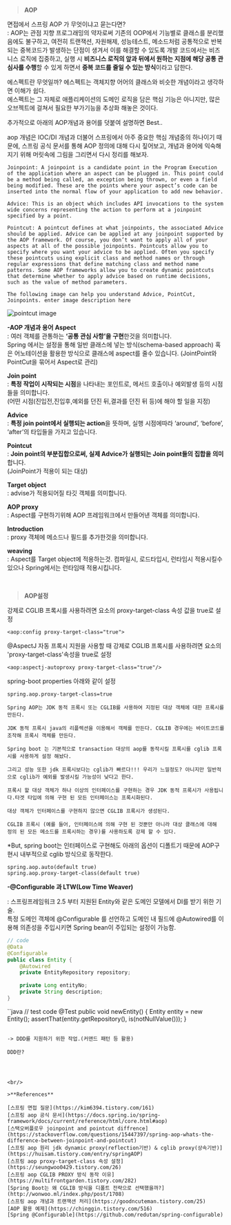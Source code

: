 
>**AOP**

면접에서 스프링 AOP 가 무엇이냐고 묻는다면?  
: AOP는 관점 지향 프로그래밍의 약자로써 기존의 OOP에서 기능별로 클래스를 분리했음에도 불구하고, 여전히 트랜잭션, 자원해제, 성능테스트, 메소드처럼 공통적으로 반복되는 중복코드가 발생하는 단점이 생겨서 이를 해결할 수 있도록 개발 코드에서는 비즈니스 로직에 집중하고, 실행 시 **비즈니스 로직의 앞과 뒤에서 원하는 지점에 해당 공통 관심사를 수행**할 수 있게 하면서 **중복 코드를 줄일 수 있는 방식**이라고 답한다.   
  
에스펙트란 무엇일까? 에스펙트는 객체지향 어어의 클래스와 비슷한 개념이라고 생각하면 이해가 쉽다.  
에스펙트는 그 자체로 애플리케이션의 도메인 로직을 담은 핵심 기능은 아니지만, 많은 오브젝트에 걸쳐서 필요한 부가기능을 추상화 해놓은 것이다.  
  
추가적으로 아래의 AOP개념과 용어를 덧붙여 설명하면 Best..   

aop 개념은 IOC/DI 개념과 더불어 스프링에서 아주 중요한 핵심 개념중의 하나이기 때문에, 스프링 공식 문서를 통해 AOP 정의에 대해 다시 짚어보고, 개념과 용어에 익숙해지기 위해 머릿속에 그림을 그리면서 다시 정리를 해보자.   

```
Joinpoint: A joinpoint is a candidate point in the Program Execution of the application where an aspect can be plugged in. This point could be a method being called, an exception being thrown, or even a field being modified. These are the points where your aspect’s code can be inserted into the normal flow of your application to add new behavior.

Advice: This is an object which includes API invocations to the system wide concerns representing the action to perform at a joinpoint specified by a point.

Pointcut: A pointcut defines at what joinpoints, the associated Advice should be applied. Advice can be applied at any joinpoint supported by the AOP framework. Of course, you don’t want to apply all of your aspects at all of the possible joinpoints. Pointcuts allow you to specify where you want your advice to be applied. Often you specify these pointcuts using explicit class and method names or through regular expressions that define matching class and method name patterns. Some AOP frameworks allow you to create dynamic pointcuts that determine whether to apply advice based on runtime decisions, such as the value of method parameters.

The following image can help you understand Advice, PointCut, Joinpoints. enter image description here
```
![pointcut image](https://i.stack.imgur.com/J7Hrh.png)  



**-AOP 개념과 용어**
**Aspect**	
: 여러 객체를 관통하는 **‘공통 관심 사항’을 구현**한것을 의미합니다.  
Spring 에서는 설정을 통해 일반 클래스에 넣는 방식(schema-based approach) 혹은 어노테이션을 활용한 방식으로 클래스에 aspect를 줄수 있습니다.  (JointPoint와 PointCut을 묶어서 Aspect로 관리)  

**Join point**  
: **특정 작업이 시작되는 시점**을 나타내는 포인트로, 메서드 호출이나 예외발생 등의 시점들을 의미합니다.  
(어떤 시점(진입전,진입후,예외를 던진 뒤,결과를 던진 뒤 등)에 해야 할 일을 지정)  

**Advice**  
: **특정 join point에서 실행되는 action**을 뜻하며, 실행 시점에따라 ‘around’, ‘before’, ‘after’의 타입들을 가지고 있습니다.  

**Pointcut**	
: **Join point의 부분집합으로써, 실제 Advice가 실행되는 Join point들의 집합을 의미**합니다.  
(JoinPoint가 적용이 되는 대상)  

**Target object**	 
: advise가 적용되어질 타깃 객체를 의미합니다.  

**AOP proxy**  
: Aspect를 구현하기위해 AOP 프레임워크에서 만들어낸 객체를 의미합니다.  

**Introduction**  
: proxy 객체에 메소드나 필드를 추가한것을 의미합니다.  

**weaving**  
: Aspect를 Target object에 적용하는것. 컴파일시, 로드타입시, 런타임시 적용시킬수 있으나 Spring에서는 런타임때 적용시킵니다.  


<br/>

>**AOP설정**  

강제로 CGLIB 프록시를 사용하려면 요소의 proxy-target-class 속성 값을 true로 설정
```
<aop:config proxy-target-class="true">
```

@AspectJ 자동 프록시 지원을 사용할 때 강제로 CGLIB 프록시를 사용하려면 요소의 'proxy-target-class'속성을 true로 설정
```
<aop:aspectj-autoproxy proxy-target-class="true"/>  
```

spring-boot properties 아래와 같이 설정
```
spring.aop.proxy-target-class=true
```

```
Spring AOP는 JDK 동적 프록시 또는 CGLIB를 사용하여 지정된 대상 객체에 대한 프록시를 만든다.

JDK 동적 프록시 java의 리플렉션을 이용해서 객체를 만든다. CGLIB 경우에는 바이트코드를 조작해 프록시 객체를 만든다.

Spring boot 는 기본적으로 transaction 대상의 aop를 동작시킬 프록시를 cglib 프록시를 사용하게 설정 해놨다.

그리고 성능 또한 jdk 프록시보다는 cglib가 빠르다!!! 우리가 느낄정도? 아니지만 일반적으로 cglib가 예외를 발생시킬 가능성이 낮다고 한다.

프록시 할 대상 객체가 하나 이상의 인터페이스를 구현하는 경우 JDK 동적 프록시가 사용됩니다.타겟 타입에 의해 구현 된 모든 인터페이스는 프록시화된다.

대상 객체가 인터페이스를 구현하지 않으면 CGLIB 프록시가 생성된다.

CGLIB 프록시 (예를 들어, 인터페이스에 의해 구현 된 것뿐만 아니라 대상 클래스에 대해 정의 된 모든 메소드를 프록시하는 경우)를 사용하도록 강제 할 수 있다.
```

*But, spring boot는 인터페이스로 구현해도 아래의 옵션이 디폴트기 때문에 AOP구현시 내부적으로 cglib 방식으로 동작한다.  
```
spring.aop.auto(default true)  
spring.aop.proxy-target-class(default true)  
```

**-@Configurable 과 LTW(Low Time Weaver)**  

: 스프링프레임워크 2.5 부터 지원된 Entity와 같은 도메인 모델에서 DI를 받기 위한 기술.  
특정 도메인 객체에 @Configurable 를 선언하고 도메인 내 필드에 @Autowired를 이용해 의존성을 주입시키면 Spring bean이 주입되는 설정이 가능함.  

```java
// code
@Data
@Configurable
public class Entity {
    @Autowired
    private EntityRepository repository;
    
    private Long entityNo;
    private String description;
}

```

``java
// test code
@Test
public void newEntity() {
    Entity entity = new Entity();
    assertThat(entity.getRepository(), is(notNullValue()));
}
```

-> DDD를 지원하기 위한 작업.(커맨드 패턴 등 활용)  

DDD란?




<br/>

>**References**  

[스프링 면접 질문](https://kim6394.tistory.com/161)  
[스프링 aop 공식 문서](https://docs.spring.io/spring-framework/docs/current/reference/html/core.html#aop)  
[스택오버플로우 joinpoint and pointcut diffrence](https://stackoverflow.com/questions/15447397/spring-aop-whats-the-difference-between-joinpoint-and-pointcut)  
[스프링 aop 원리 jdk dynamic proxy(reflection기반) & cglib proxy(상속기반)](https://huisam.tistory.com/entry/springAOP)   
[스프링 aop proxy-target-class 속성 설정](https://seungwoo0429.tistory.com/26)  
[스프링 aop CGLIB PROXY 방식 동작 이유](https://multifrontgarden.tistory.com/282)  
[Spring Boot는 왜 CGLIB 방식을 디폴트 전략으로 선택했을까?](http://wonwoo.ml/index.php/post/1708)  
[스프링 aop 개념과 트랜잭션 처리](https://goodncuteman.tistory.com/25)  
[AOP 활용 예제](https://chinggin.tistory.com/516)  
[Spring @Configurable](https://github.com/redutan/spring-configurable)  
